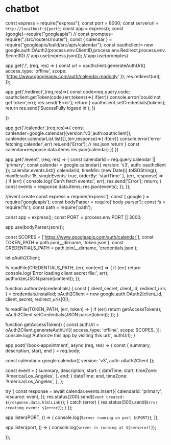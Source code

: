 # chatbot
const express = require("express");
const port = 8000;
const serverurl = `http://localhost:${port}`;
const app = express();
const {google}=require("googleapis")
// const promptes= require("./src/routers/router");
const { calendar } = require("googleapis/build/src/apis/calendar");
const oauthclient= new google.auth.OAuth2(process.env.ClientID,process.env.Redirect,process.env.SecretID)
// app.use(express.json());
// app.use(promptes)


app.get('/', (req, res) => {
  const url = oauthclient.generateAuthUrl({
    access_type: 'offline',
    scope: 'https://www.googleapis.com/auth/calendar.readonly'
  });
  res.redirect(url);
});

app.get('/redirect',(req,res)=>{
  const code=req.query.code;
  oauthclient.getToken(code,(err,tokens)=>{
    if(err){
      console.error('could not  get token',err);
      res.send('Error');
      return
    }
    oauthclient.setCredentials(tokens);
  return  res.send('SucessFully logeed in');
  })
  
})


app.get('/calender',(req,res)=>{
  const canlender=google.calendar({version:'v3',auth:oauthclient});
  canlender.calendarList.list({},(err,response)=>{
    if(err){
      console.error('error fetching calender',err)
      res.end('Error');
      // res.json
      return
    }
    const calendar=response.data.items
    res.json(calendar)
  })
})


app.get('/event', (req, res) => {
  const calendarId = req.query.calendar || 'primary';
  const calendar = google.calendar({ version: 'v3', auth: oauthclient });
  calendar.events.list({
    calendarId,
    timeMin: (new Date()).toISOString(),
    maxResults: 15,
    singleEvents: true,
    orderBy: 'startTime'
  }, (err, response) => {
    if (err) {
      console.log('Can\'t fetch events:', err);
      res.send('Error');
      return;
    }
    const events = response.data.items;
    res.json(events);
  });
});


//event create
const express = require('express');
const { google } = require('googleapis');
const bodyParser = require('body-parser');
const fs = require('fs');
const path = require('path');

const app = express();
const PORT = process.env.PORT || 3000;

app.use(bodyParser.json());

const SCOPES = ['https://www.googleapis.com/auth/calendar'];
const TOKEN_PATH = path.join(__dirname, 'token.json');
const CREDENTIALS_PATH = path.join(__dirname, 'credentials.json');

let oAuth2Client;

fs.readFile(CREDENTIALS_PATH, (err, content) => {
  if (err) return console.log('Error loading client secret file:', err);
  authorize(JSON.parse(content));
});

function authorize(credentials) {
  const { client_secret, client_id, redirect_uris } = credentials.installed;
  oAuth2Client = new google.auth.OAuth2(client_id, client_secret, redirect_uris[0]);

  fs.readFile(TOKEN_PATH, (err, token) => {
    if (err) return getAccessToken();
    oAuth2Client.setCredentials(JSON.parse(token));
  });
}

function getAccessToken() {
  const authUrl = oAuth2Client.generateAuthUrl({
    access_type: 'offline',
    scope: SCOPES,
  });
  console.log('Authorize this app by visiting this url:', authUrl);
}

app.post('/book-appointment', async (req, res) => {
  const { summary, description, start, end } = req.body;

  const calendar = google.calendar({ version: 'v3', auth: oAuth2Client });

  const event = {
    summary,
    description,
    start: {
      dateTime: start,
      timeZone: 'America/Los_Angeles',
    },
    end: {
      dateTime: end,
      timeZone: 'America/Los_Angeles',
    },
  };

  try {
    const response = await calendar.events.insert({
      calendarId: 'primary',
      resource: event,
    });
    res.status(200).send(`Event created: ${response.data.htmlLink}`);
  } catch (error) {
    res.status(500).send(`Error creating event: ${error}`);
  }
});

app.listen(PORT, () => {
  console.log(`Server running on port ${PORT}`);
});



app.listen(port, () => {
  console.log(`server is running at ${serverurl}`);

});
